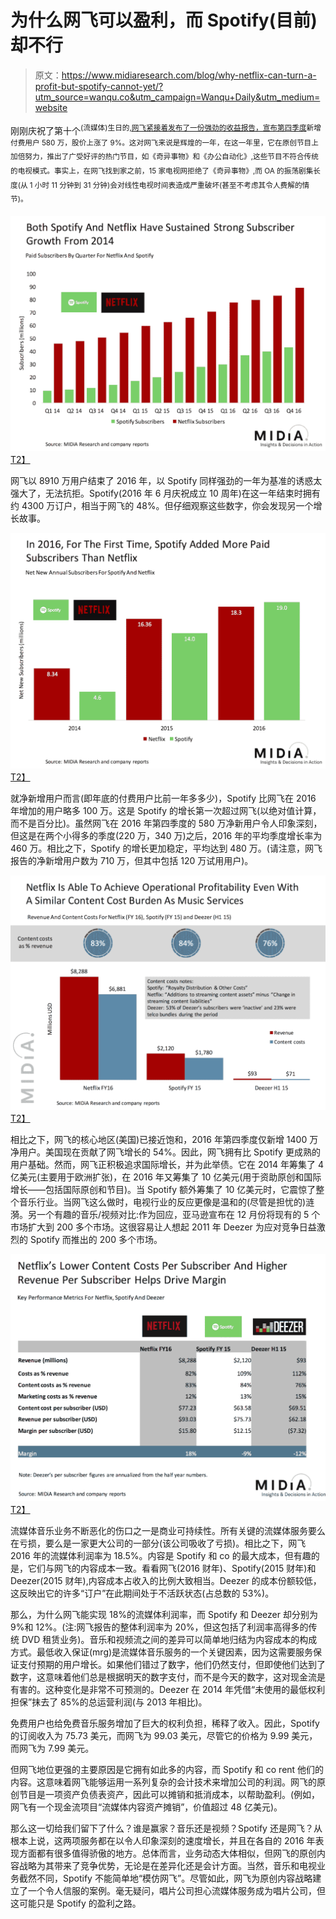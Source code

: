 # 为什么网飞可以盈利，而 Spotify(目前)却不行

> 原文：<https://www.midiaresearch.com/blog/why-netflix-can-turn-a-profit-but-spotify-cannot-yet/?utm_source=wanqu.co&utm_campaign=Wanqu+Daily&utm_medium=website>

刚刚庆祝了第十个<sup>(流媒体)生日的[,](/blog/netflix-and-the-tenth-anniversary-of-video-streaming/)[网飞紧接着发布了一份强劲的收益报告，宣布第四季度](http://files.shareholder.com/downloads/NFLX/3690976347x0x924415/A5ACACF9-9C17-44E6-B74A-628CE049C1B0/Q416ShareholderLetter.pdf)新增付费用户 580 万，股价上涨了 9%。这对网飞来说是辉煌的一年，在这一年里，它在原创节目上加倍努力，推出了广受好评的热门节目，如《奇异事物》和《办公自动化》,这些节目不符合传统的电视模式。事实上，在网飞找到家之前，15 家电视网拒绝了《奇异事物》,而 OA 的振荡剧集长度(从 1 小时 11 分钟到 31 分钟)会对线性电视时间表造成严重破坏(甚至不考虑其令人费解的情节)。</sup>

[![netflix - spotify - midia figure 1](img/f236c3ad38ac22ca5d9a86028bff9984.png)T2】](/storage/uploads/blimg/2017/01/netflix-spotify-midia-figure-12.png)

网飞以 8910 万用户结束了 2016 年，以 Spotify 同样强劲的一年为基准的诱惑太强大了，无法抗拒。Spotify(2016 年 6 月庆祝成立 10 周年)在这一年结束时拥有约 4300 万订户，相当于网飞的 48%。但仔细观察这些数字，你会发现另一个增长故事。

[![netflix - spotify - midia figure 2](img/6a64abce70b46b68571c81f070a3a12b.png)T2】](/storage/uploads/blimg/2017/01/netflix-spotify-midia-figure-21.png)

就净新增用户而言(即年底的付费用户比前一年多多少)，Spotify 比网飞在 2016 年增加的用户略多 100 万。这是 Spotify 的增长第一次超过网飞(以绝对值计算，而不是百分比)。虽然网飞在 2016 年第四季度的 580 万净新用户令人印象深刻，但这是在两个小得多的季度(220 万，340 万)之后，2016 年的平均季度增长率为 460 万。相比之下，Spotify 的增长更加稳定，平均达到 480 万。(请注意，网飞报告的净新增用户数为 710 万，但其中包括 120 万试用用户)。

[![netflix - spotify - midia figure 3](img/b911abe61cb4c003f90e0fd0b8a4e1f9.png)T2】](/storage/uploads/blimg/2017/01/netflix-spotify-midia-figure-32.png)

相比之下，网飞的核心地区(美国)已接近饱和，2016 年第四季度仅新增 1400 万净用户。美国现在贡献了网飞增长的 54%。因此，网飞拥有比 Spotify 更成熟的用户基础。然而，网飞正积极追求国际增长，并为此举债。它在 2014 年筹集了 4 亿美元(主要用于欧洲扩张)，在 2016 年又筹集了 10 亿美元(用于资助原创和国际增长——包括国际原创和节目)。当 Spotify 额外筹集了 10 亿美元时，它震惊了整个音乐行业。当网飞这么做时，电视行业的反应更像是温和的(尽管是担忧的)涟漪。另一个有趣的音乐/视频对比:作为回应，亚马逊宣布在 12 月份将现有的 5 个市场扩大到 200 多个市场。这很容易让人想起 2011 年 Deezer 为应对竞争日益激烈的 Spotify 而推出的 200 多个市场。

[![netflix - spotify - midia figure 4](img/88afcc943ac3da7058118d1ccc224fde.png)T2】](/storage/uploads/blimg/2017/01/netflix-spotify-midia-figure-42.png)

流媒体音乐业务不断恶化的伤口之一是商业可持续性。所有关键的流媒体服务要么在亏损，要么是一家更大公司的一部分(该公司吸收了亏损)。相比之下，网飞 2016 年的流媒体利润率为 18.5%。内容是 Spotify 和 co 的最大成本，但有趣的是，它们与网飞的内容成本一致。看看网飞(2016 财年)、Spotify(2015 财年)和 Deezer(2015 财年),内容成本占收入的比例大致相当。Deezer 的成本份额较低，这反映出它的许多“订户”在此期间处于不活跃状态(占总数的 53%)。

那么，为什么网飞能实现 18%的流媒体利润率，而 Spotify 和 Deezer 却分别为 9%和 12%。(注:网飞报告的整体利润率为 20%，但这包括了利润率高得多的传统 DVD 租赁业务)。音乐和视频流之间的差异可以简单地归结为内容成本的构成方式。最低收入保证(mrg)是流媒体音乐服务的一个关键因素，因为这需要服务保证支付预期的用户增长。如果他们错过了数字，他们仍然支付，但即使他们达到了数字，这意味着他们总是根据明天的数字支付，而不是今天的数字，这对现金流是有害的。这种变化是非常不可预测的。Deezer 在 2014 年凭借“未使用的最低权利担保”抹去了 85%的总运营利润(与 2013 年相比)。

免费用户也给免费音乐服务增加了巨大的权利负担，稀释了收入。因此，Spotify 的订阅收入为 75.73 美元，而网飞为 99.03 美元，尽管它的价格为 9.99 美元，而网飞为 7.99 美元。

但网飞地位更强的主要原因是它拥有如此多的内容，而 Spotify 和 co rent 他们的内容。这意味着网飞能够运用一系列复杂的会计技术来增加公司的利润。网飞的原创节目是一项资产负债表资产，因此可以摊销和抵消成本，以帮助盈利。(例如，网飞有一个现金流项目“流媒体内容资产摊销”，价值超过 48 亿美元)。

那么这一切给我们留下了什么？谁是赢家？音乐还是视频？Spotify 还是网飞？从根本上说，这两项服务都在以令人印象深刻的速度增长，并且在各自的 2016 年表现方面都有很多值得骄傲的地方。总体而言，业务动态大体相似，但网飞的原创内容战略为其带来了竞争优势，无论是在差异化还是会计方面。当然，音乐和电视业务截然不同，Spotify 不能简单地“模仿网飞”。尽管如此，网飞为原创内容战略建立了一个令人信服的案例。毫无疑问，唱片公司担心流媒体服务成为唱片公司，但这可能只是 Spotify 的盈利之路。